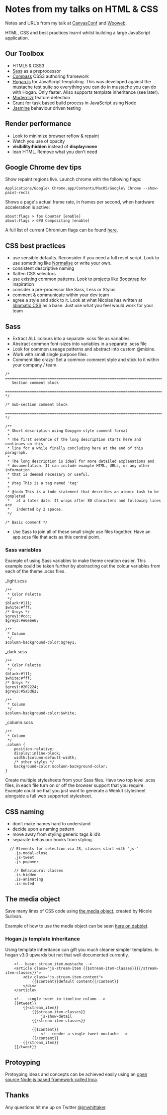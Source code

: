 # Notes from my talks on HTML & CSS 


Notes and URL's from my talk at [CanvasConf](http://2012.canvasconf.co.uk/) and [Wooweb](http://www.meetup.com/wooweb/events/78507212/).

HTML, CSS and best practices learnt whilst building a large JavaScript application.

## Our Toolbox

* HTML5 & CSS3 
* [Sass](http://sass-lang.com/) as a preprocessor
* [Compass](http://compass-style.org/) CSS3 authoring framework
* [Hogan.js](http://twitter.github.com/hogan.js/) for JavaScript templating. This was developed against the mustache test suite so everything you can do in mustache you can do with Hogan. Only faster. Allso supports template inheritance (see later).
* [Modernizr](http://modernizr.com/) feature detection
* [Grunt](http://gruntjs.com/) for task based build process in JavaScript using Node
* [Jasmine](http://pivotal.github.com/jasmine/) behaviour driven testing

## Render performance

* Look to minimize browser reflow & repaint
* Watch you use of opacity
* **visibility:hidden** instead of **display:none**
* lean HTML. Remove what you don't need

## Google Chrome dev tips

Show repaint regions live. Launch chrome with the following flags:

```
Applications/Google\ Chrome.app/Contents/MacOS/Google\ Chrome --show-paint-rects
```

Shows a page's actual frame rate, in frames per second, when hardware acceleration is active:

```
about:flags > fps Counter [enable]
about:flags > GPU Compositing [enable]
```


A full list of current Chromium flags can be found [here](http://peter.sh/experiments/chromium-command-line-switches/).

## CSS best practices

* use sensible defaults. Reconsider if you need a full reset script. Look to use something like [Normalise](http://necolas.github.com/normalize.css/) or write your own.
* consistent descriptive naming
* flatten CSS selectors
* use existing common patterns. Look to projects like [Bootstrap](http://twitter.github.com/bootstrap/) for inspiration
* consider a pre-processor like Sass, Less or Stylus
* comment & communicate within your dev team
* agree a style and stick to it. Look at what Nicolas has written at [Idiomatic CSS](https://github.com/necolas/idiomatic-css) as a base. Just use what you feel would work for your team

## Sass

* Extract ALL colours into a separate .scss file as variables
* Abstract common font-sizes into variables in a separate .scss file
* Look for common useage patterns and abstract into custom @mixins.
* Work with small single purpose files.
* Comment like crazy! Set a common comment style and stick to it within your company / team.

```
/* ==========================================================================
   Section comment block
   ========================================================================== */

/* Sub-section comment block
   ========================================================================== */

/**
 * Short description using Doxygen-style comment format
 *
 * The first sentence of the long description starts here and continues on this
 * line for a while finally concluding here at the end of this paragraph.
 *
 * The long description is ideal for more detailed explanations and
 * documentation. It can include example HTML, URLs, or any other information
 * that is deemed necessary or useful.
 *
 * @tag This is a tag named 'tag'
 *
 * @todo This is a todo statement that describes an atomic task to be completed
 *   at a later date. It wraps after 80 characters and following lines are
 *   indented by 2 spaces.
 */

/* Basic comment */
```
* Use Sass to join all of these small single use files together. Have an app.scss file that acts as this central point.

### Sass variables

Example of using Sass variables to make theme creation easier. This example could be taken further by abstracting out the colour variables from each of the theme .scss files.

_light.scss

```
/**
 * Color Palette
 */
$black:#111;
$white:#fff;
/* Greys */
$grey1:#ccc;
$grey2:#e6e6e6;

/**
 * Column
 */
$column-background-color:$grey1;

```

_dark.scss

```
/**
 * Color Palette
 */
$black:#111;
$white:#fff;
/* Greys */
$grey1:#202224;
$grey2:#5a5d62;

/**
 * Column
 */
$column-background-color:$white;
```

_column.scss

```
/**
 * Column
 */
.column {
    position:relative;
    display:inline-block;
    width:$column-default-width;
    /* other styles */
    background-color:$column-background-color;
}

```

Create multiple stylesheets from your Sass files. Have two top level .scss files, in each file turn on or off the browser support that you require. Example could be that you just want to generate a Webkit stylesheet alongside a full web supported stylesheet.



## CSS naming 

* don’t make names hard to understand
* decide upon a naming pattern
* move away from styling generic tags & id’s
* separate behaviour hooks from styling.

```
  // Elements for selection via JS, classes start with 'js-'
	.js-modal-close
	.js-tweet
	.js-popover

 	// Behavioural classes
	.is-hidden
	.is-animating
	.is-muted
```

## The media object

Save many lines of CSS code using [the media object](http://www.stubbornella.org/content/2010/06/25/the-media-object-saves-hundreds-of-lines-of-code/), created by Nicole Sullivan.

Example of how to use the media object can be seen [here on dabblet](http://dabblet.com/gist/3653971).

### Hogan.js template inheritance

Using template inheritance can gift you much cleaner simpler templates. In hogan v3.0 upwards but not that well documented currently.


```
	<!-- base: stream_item.mustache -->
	<article class="js-stream-item {{$stream-item-classes}}{{/stream-item-classes}}">
	    <div class="js-stream-item-content">
	        {{$content}}default content{{/content}}
	    </div>
	</article>
	
	<!--  single tweet in timeline column -->
	{{#tweet}}
	    {{<stream_item}}
	        {{$stream-item-classes}}
	            js-show-detail
	        {{/stream-item-classes}}
	
	        {{$content}}
	            <!-- render a single tweet mustache -->
	        {{/content}}
	    {{/stream_item}}
	{{/tweet}}

```

## Protoyping

Protoyping ideas and concepts can be achieved easily using an [open source Node.js based framework called Inca](https://github.com/stenson/inca).

## Thanks

Any questions hit me up on Twitter [@jmwhittaker](https://twitter.com/intent/user?screen_name=jmwhittaker).











